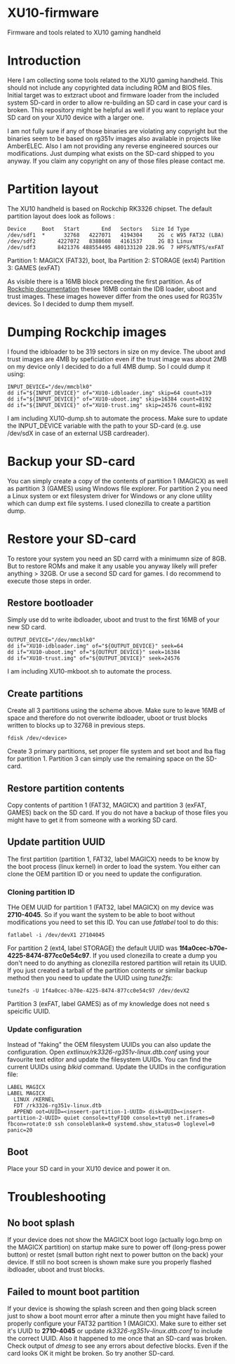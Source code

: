 # XU10-firmware
Firmware and tools related to XU10 gaming handheld

# Introduction
Here I am collecting some tools related to the XU10 gaming handheld.
This should not include any copyrighted data including ROM and BIOS files. Initial target was to extzract uboot and firmware loader from the included system SD-card in order to allow re-building an SD card in case your card is broken.
This repository might be helpful as well if you want to replace your SD card on your XU10 device with a larger one.

I am not fully sure if any of those binaries are violating any copyright but the binaries seem to be based on rg351v images also available in projects like AmberELEC. Also I am not providing any reverse engineered sources our modifications. Just dumping what exists on the SD-card shipped to you anyway.
If you claim any copyright on any of those files please contact me.

# Partition layout
The XU10 handheld is based on Rockchip RK3326 chipset. The default partition layout does look as follows :
```
Device     Boot   Start       End   Sectors   Size Id Type
/dev/sdf1  *      32768   4227071   4194304     2G  c W95 FAT32 (LBA)
/dev/sdf2       4227072   8388608   4161537     2G 83 Linux
/dev/sdf3       8421376 488554495 480133120 228.9G  7 HPFS/NTFS/exFAT
```
Partition 1: MAGICX (FAT32), boot, lba
Partition 2: STORAGE (ext4)
Partition 3: GAMES (exFAT)

As visible there is a 16MB block preceeding the first partition. As of [Rockchip documentation]((https://opensource.rock-chips.com/wiki_Boot_option#Boot_from_SD.2FTF_Card)https://opensource.rock-chips.com/wiki_Boot_option#Boot_from_SD.2FTF_Card) thesee 16MB contain the IDB loader, uboot and trust images. These images however differ from the ones used for RG351v devices. So I decided to dump them myself.

# Dumping Rockchip images
I found the idbloader to be 319 sectors in size on my device. The uboot and trust images are 4MB by speficiation even if the trust image was about 2MB on my device only I decided to do a full 4MB dump. So I could dump it using:
```
INPUT_DEVICE="/dev/mmcblk0"
dd if="${INPUT_DEVICE}" of="XU10-idbloader.img" skip=64 count=319
dd if="${INPUT_DEVICE}" of="XU10-uboot.img" skip=16384 count=8192
dd if="${INPUT_DEVICE}" of="XU10-trust.img" skip=24576 count=8192
```

I am including XU10-dump.sh to automate the process. Make sure to update the INPUT_DEVICE variable with the path to your SD-card (e.g. use /dev/sdX in case of an external USB cardreader).


# Backup your SD-card
You can simply create a copy of the contents of partition 1 (MAGICX) as well as partition 3 (GAMES) using Windows file explorer.
For partition 2 you need a Linux system or ext filesystem driver for Windows or any clone utility which can dump ext file systems. I used clonezilla to create a partition dump.

# Restore your SD-card
To restore your system you need an SD carrd with a minimumn size of 8GB. But to restore ROMs and make it any usable you anyway likely will prefer anything > 32GB. Or use a second SD card for games.
I do recommend to execute those steps in order.

## Restore bootloader
Simply use dd to write ibdloader, uboot and trust to the first 16MB of your new SD card.
```
OUTPUT_DEVICE="/dev/mmcblk0"
dd if="XU10-idbloader.img" of="${OUTPUT_DEVICE}" seek=64
dd if="XU10-uboot.img" of="${OUTPUT_DEVICE}" seek=16384
dd if="XU10-trust.img" of="${OUTPUT_DEVICE}" seek=24576
```
I am including XU10-mkboot.sh to automate the process.


## Create partitions
Create all 3 partitions using the scheme above. Make sure to leave 16MB of space and therefore do not overwrite ibdloader, uboot or trust blocks written to blocks up to 32768 in previous steps.
```
fdisk /dev/<device>
```
Create 3 primary partitions, set proper file system and set boot and lba flag for partition 1.
Partition 3 can simply use the remaining space on the SD-card.

## Restore partition contents
Copy contents of partition 1 (FAT32, MAGICX) and partition 3 (exFAT, GAMES) back on the SD card.
If you do not have a backup of those files you might have to get it from someone with a working SD card.

## Update partition UUID
The first partition (partition 1, FAT32, label MAGICX) needs to be know by the boot process (linux kernel) in order to load the system. You either can clone the OEM partition ID or you need to update the configuration.

### Cloning partition ID
THe OEM UUID for partition 1 (FAT32, label MAGICX) on my device was **2710-4045**. So if you want the system to be able to boot without modifications you need to set this ID. You can use _fatlabel_ tool to do this:
```
fatlabel -i /dev/devX1 27104045
```
For partition 2 (ext4, label STORAGE) the default UUID was **1f4a0cec-b70e-4225-8474-877cc0e54c97**. If you used clonezilla to create a dump you don't need to do anything as clonezilla restored partition will retain its UUID. If you just created a tarball of the partition contents or similar backup method then you need to update the UUID using _tune2fs_:
```
tune2fs -U 1f4a0cec-b70e-4225-8474-877cc0e54c97 /dev/devX2
```
Partition 3 (exFAT, label GAMES) as of my knowledge does not need s speicific UUID.

### Update configuration
Instead of "faking" the OEM filesystem UUIDs you can also update the configuration.
Open _extlinux/rk3326-rg351v-linux.dtb.conf_ using your favourite text editor and update the filesystem UUIDs. You can find the current UUIDs using _blkid_ command.
Update the UUIDs in the configuration file:
```
LABEL MAGICX
LABEL MAGICX
  LINUX /KERNEL
  FDT /rk3326-rg351v-linux.dtb
  APPEND oot=UUID=<inseert-partition-1-UUID> disk=UUID=<insert-partition-2-UUID> quiet console=ttyFIQ0 console=tty0 net.iframes=0 fbcon=rotate:0 ssh consoleblank=0 systemd.show_status=0 loglevel=0 panic=20
```

## Boot
Place your SD card in your XU10 device and power it on.

# Troubleshooting

## No boot splash
If your device does not show the MAGICX boot logo (actually logo.bmp on the MAGICX partition) on startup make sure to power off (long-press power button) or restet (small button right next to power button on the back) your device. If still no boot screen is shown make sure you properly flashed ibdloader, uboot and trust blocks.

## Failed to mount boot partition
If your device is showing the splash screen and then going black screen just to show a boot mount error after a minute then you might have failed to properly configure your FAT32 partition 1 (MAGICX). Make sure to either set it's UUID to **2710-4045** or update _rk3326-rg351v-linux.dtb.conf_ to include the correct UUID.
Also it happened to me once that an SD-card was broken. Check output of _dmesg_ to see any errors about defective blocks. Even if the card looks OK it might be broken. So try another SD-card.
